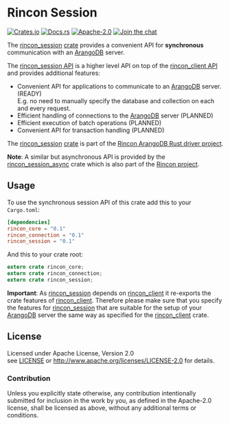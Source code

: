 
# Rincon Session

[![Crates.io][crates_badge]][crate]
[![Docs.rs][docs_badge]][documentation]
[![Apache-2.0][license_badge]][Apache-2.0]
[![Join the chat][gitter_badge]][chat]

[crates_badge]: https://img.shields.io/crates/v/rincon_session.svg
[docs_badge]: https://docs.rs/rincon_session/badge.svg
[license_badge]: https://img.shields.io/badge/license-Apache%2D%2D2%2E0-blue.svg
[gitter_badge]: https://badges.gitter.im/innoave/rincon.svg

[crate]: https://crates.io/crates/rincon_session
[documentation]: https://docs.rs/rincon_session
[Apache-2.0]: https://www.apache.org/licenses/LICENSE-2.0
[chat]: https://gitter.im/innoave/rincon
[Rincon project]: https://github.com/innoave/rincon
[license]: ../LICENSE
[rincon]: ../rincon
[rincon_client]: ../rincon_client
[rincon_session]: ../rincon_session
[rincon_session_async]: ../rincon_session_async
[rincon_session API]: https://docs.rs/rincon_session
[rincon_client API]: https://docs.rs/rincon_api

The [rincon_session] [crate] provides a convenient API for __synchronous__ communication with an
[ArangoDB] server.

The [rincon_session API] is a higher level API on top of the [rincon_client API] and provides
additional features:

* Convenient API for applications to communicate to an [ArangoDB] server. (READY)
<br/>E.g. no need to manually specify the database and collection on each and every request.
* Efficient handling of connections to the [ArangoDB] server (PLANNED)
* Efficient execution of batch operations (PLANNED)
* Convenient API for transaction handling (PLANNED)

The [rincon_session] [crate] is part of the [Rincon ArangoDB Rust driver project][Rincon project].

__Note__: A similar but asynchronous API is provided by the [rincon_session_async] crate which is
also part of the [Rincon project].   

## Usage

To use the synchronous session API of this crate add this to your `Cargo.toml`:

```toml
[dependencies]
rincon_core = "0.1"
rincon_connection = "0.1"
rincon_session = "0.1"
```

And this to your crate root:

```rust
extern crate rincon_core;
extern crate rincon_connection;
extern crate rincon_session;
```

__Important__: As [rincon_session] depends on [rincon_client] it re-exports the crate features of
[rincon_client]. Therefore please make sure that you specify the features for [rincon_session] that
are suitable for the setup of your [ArangoDB] server the same way as specified for the
[rincon_client] crate. 

## License

Licensed under Apache License, Version 2.0<br/>
see [LICENSE] or http://www.apache.org/licenses/LICENSE-2.0 for details.

### Contribution

Unless you explicitly state otherwise, any contribution intentionally submitted
for inclusion in the work by you, as defined in the Apache-2.0 license, shall be
licensed as above, without any additional terms or conditions.


[ArangoDB]: https://www.arangodb.org
[AQL]: https://docs.arangodb.com/3.2/AQL/index.html
[Rust]: https://www.rust-lang.org
